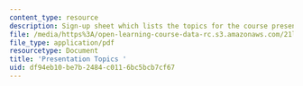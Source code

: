 ```yaml
---
content_type: resource
description: Sign-up sheet which lists the topics for the course presentation assignment.
file: /media/https%3A/open-learning-course-data-rc.s3.amazonaws.com/21l-707-arthurian-literature-and-celtic-colonization-spring-2005/df94eb10be7b2484c0116bc5bcb7cf67_21l707_prese_top.pdf
file_type: application/pdf
resourcetype: Document
title: 'Presentation Topics '
uid: df94eb10-be7b-2484-c011-6bc5bcb7cf67
---
```

